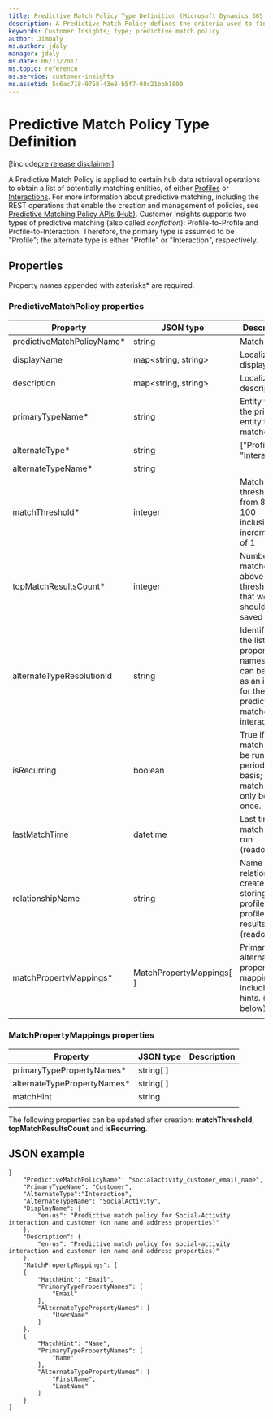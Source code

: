 ```yaml
---
title: Predictive Match Policy Type Definition (Microsoft Dynamics 365 for Customer Insights) | MicrosoftDocs
description: A Predictive Match Policy defines the criteria used to find matching profiles or interactions.
keywords: Customer Insights; type; predictive match policy
author: JimDaly
ms.author: jdaly
manager: jdaly
ms.date: 06/13/2017
ms.topic: reference
ms.service: customer-insights 
ms.assetid: 5c6ac718-9758-43e8-b5f7-08c21bbb1000
---
```


Predictive Match Policy Type Definition
======================================

[!include[pre release disclaimer](../../../includes/cc-beta-prerelease-disclaimer.md)]

A Predictive Match Policy is applied to certain hub data retrieval operations to obtain a list of potentially matching entities, of either [Profiles](./profile.md) or [Interactions](./interaction.md). For more information about predictive matching, including the REST operations that enable the creation and management of policies, see [Predictive Matching Policy APIs (Hub)](../hub/predmatchpolmngnt.md).  Customer Insights supports two types of predictive matching (also called _conflation_): Profile-to-Profile and Profile-to-Interaction. Therefore, the primary type is assumed to be "Profile"; the alternate type is either "Profile" or "Interaction", respectively. 

## Properties

Property names appended with asterisks* are required.

### PredictiveMatchPolicy properties

|**Property**|**JSON type**|**Description**|
| --------------- | ---------- | ------------- |
|predictiveMatchPolicyName*|string|Match name|
|displayName|map<string, string>|Localized display name|
|description|map<string, string>|Localized description|
|primaryTypeName*|string|Entity type of the primary entity to be matched|
|alternateType*|string| ["Profile" \| "Interaction"]|
|alternateTypeName*|string| |
|matchThreshold*|integer|Matching threshold, from 80 to 100 inclusive, in increments of 1|
|topMatchResultsCount*|integer|Number of matches above the threshold that we should be saved|
|alternateTypeResolutionId|string|Identifier of the list of property names that can be used as an identity for the predictive matched interactions|
|isRecurring|boolean|True if the match should be run on a periodic basis; false if match should only be run once.|
|lastMatchTime|datetime|Last time the match was run (readonly)|
|relationshipName|string|Name of the relationship created for storing profile-to-profile match results (readonly)|
|matchPropertyMappings*|MatchPropertyMappings[ ]|Primary-to-alternate property mappings, including hints. (see below)|
| | | |


### MatchPropertyMappings properties

|**Property**|**JSON type**|**Description**|
| --------------- | ---------- | ------------- |
|primaryTypePropertyNames*|string[ ]| |
|alternateTypePropertyNames*|string[ ]| |
|matchHint|string| |
| | | |

The following properties can be updated after creation: **matchThreshold**, **topMatchResultsCount** and **isRecurring**. 


## JSON example

```{json}
}
    "PredictiveMatchPolicyName": "socialactivity_customer_email_name",
    "PrimaryTypeName": "Customer",
    "AlternateType":"Interaction",
    "AlternateTypeName": "SocialActivity",
    "DisplayName": {
        "en-us": "Predictive match policy for Social-Activity interaction and customer (on name and address properties)"
    },
    "Description": {
        "en-us": "Predictive match policy for social-activity interaction and customer (on name and address properties)"
    },
    "MatchPropertyMappings": [
    {
        "MatchHint": "Email",
        "PrimaryTypePropertyNames": [
            "Email"
        ],
        "AlternateTypePropertyNames": [
            "UserName"
        ]
    },
    {
        "MatchHint": "Name",
        "PrimaryTypePropertyNames": [
            "Name"
        ],
        "AlternateTypePropertyNames": [
            "FirstName",
            "LastName"
        ]
    }
]
```
